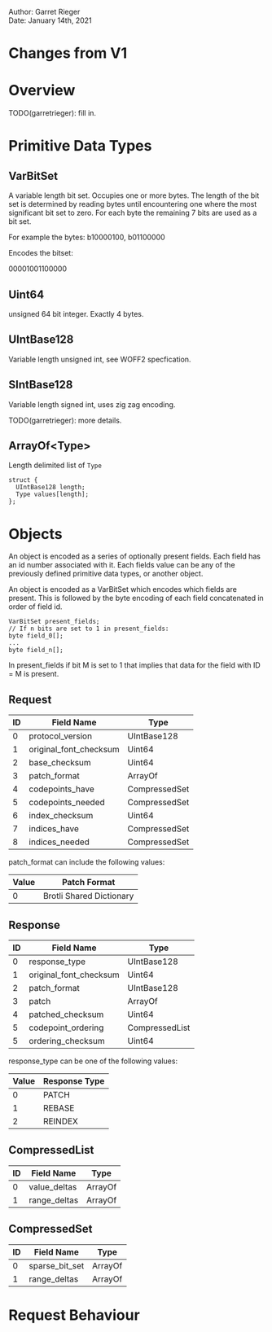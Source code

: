 Author: Garret Rieger  
Date: January 14th, 2021  

# Changes from V1

# Overview

TODO(garretrieger): fill in.

# Primitive Data Types

## VarBitSet

A variable length bit set. Occupies one or more bytes. The length of the
bit set is determined by reading bytes until encountering one where the
most significant bit set to zero. For each byte the remaining 7 bits are
used as a bit set.

For example the bytes:
b10000100, b01100000

Encodes the bitset:

00001001100000

## Uint64

unsigned 64 bit integer. Exactly 4 bytes.

## UIntBase128

Variable length unsigned int, see WOFF2 specfication.

## SIntBase128

Variable length signed int, uses zig zag encoding.

TODO(garretrieger): more details.

## ArrayOf\<Type\>

Length delimited list of `Type`

```
struct {
  UIntBase128 length;
  Type values[length];
};
```

# Objects

An object is encoded as a series of optionally present fields. Each
field has an id number associated with it. Each fields value can
be any of the previously defined primitive data types, or another object.

An object is encoded as a VarBitSet which encodes which fields are present.
This is followed by the byte encoding of each field concatenated in order
of field id.

```
VarBitSet present_fields;
// If n bits are set to 1 in present_fields:
byte field_0[];
...
byte field_n[];
```

In present_fields if bit M is set to 1 that implies that data for the
field with ID = M is present.

## Request

  | ID | Field Name             | Type                 |
  | -- | ---------------------- | -------------------- |
  | 0  | protocol_version       | UIntBase128          |
  | 1  | original_font_checksum | Uint64               |
  | 2  | base_checksum          | Uint64               |
  | 3  | patch_format           | ArrayOf<UIntBase128> |
  | 4  | codepoints_have        | CompressedSet        |
  | 5  | codepoints_needed      | CompressedSet        |
  | 6  | index_checksum         | Uint64               |
  | 7  | indices_have           | CompressedSet        |
  | 8  | indices_needed         | CompressedSet        |

patch_format can include the following values:

  | Value | Patch Format             |
  | ----- | ------------------------ |
  | 0     | Brotli Shared Dictionary |

## Response

  | ID | Field Name             | Type                 |
  | -- | ---------------------- | -------------------- |
  | 0  | response_type          | UIntBase128          |
  | 1  | original_font_checksum | Uint64               |
  | 2  | patch_format           | UIntBase128          |
  | 3  | patch                  | ArrayOf<byte>        |
  | 4  | patched_checksum       | Uint64               |
  | 5  | codepoint_ordering     | CompressedList       |
  | 5  | ordering_checksum      | Uint64               |

response_type can be one of the following values:

  | Value | Response Type            |
  | ----- | ------------------------ |
  | 0     | PATCH                    |
  | 1     | REBASE                   |
  | 2     | REINDEX                  |
  

## CompressedList

  | ID | Field Name             | Type                 |
  | -- | ---------------------- | -------------------- |
  | 0  | value_deltas           | ArrayOf<IntBase128>  |
  | 1  | range_deltas           | ArrayOf<UIntBase128> |

## CompressedSet

  | ID | Field Name             | Type                 |
  | -- | ---------------------- | -------------------- |
  | 0  | sparse_bit_set         | ArrayOf<Uint8>       |
  | 1  | range_deltas           | ArrayOf<UIntBase128> |

# Request Behaviour

